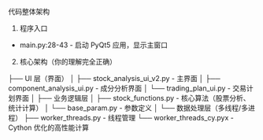 代码整体架构

  1. 程序入口

  - main.py:28-43 - 启动 PyQt5 应用，显示主窗口

  2. 核心架构（你的理解完全正确）

  ├── UI 层（界面）
│   ├── stock_analysis_ui_v2.py - 主界面
  │   ├── component_analysis_ui.py - 成分分析界面
  │   └── trading_plan_ui.py - 交易计划界面
  │
  ├── 业务逻辑层
  │   ├── stock_functions.py - 核心算法（股票分析、统计计算）
  │   └── base_param.py - 参数定义
  │
  └── 数据处理层（多线程/多进程）
      ├── worker_threads.py - 线程管理
      └── worker_threads_cy.pyx - Cython 优化的高性能计算
